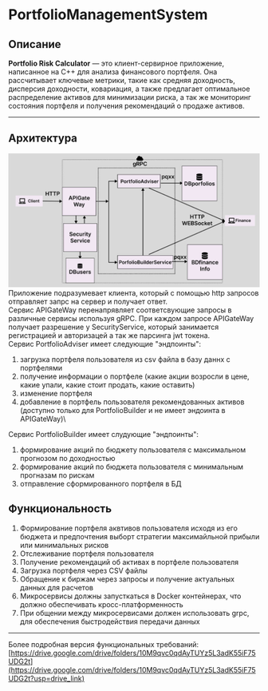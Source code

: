 # PortfolioManagementSystem

## Описание
**Portfolio Risk Calculator** — это клиент-сервирное приложение, написанное на C++ для анализа финансового портфеля. Она рассчитывает ключевые метрики, такие как средняя доходность, дисперсия доходности, ковариация, а также предлагает оптимальное распределение активов для минимизации риска, а так же мониторинг состояния портфеля и получения рекомендаций о продаже активов.

---
## Архитектура
![alt text](Arch.JPG)
Приложение подразумевает клиента, который с помощью http запросов отправляет запрс на сервер и получает ответ. \
Сервис APIGateWay перенапрявляет соответсвующие запросы в различные сервисы используя gRPC. При каждом запросе APIGateWay получает разрешение у SecurityService, который занимается регистрацией и авторизацей а так же парсинга jwt токена.\
Сервис PortfolioAdviser имеет следующие "эндпоинты":
1) загрузка портфеля пользователя из csv файла в базу даннх с портфелями
2) получение информации о портфеле (какие акции возросли в цене, какие упали, какие стоит продать, какие оставить)
3) изменение портфеля
4) добавление в портфель пользователя рекомендованных активов (доступно только для PortfolioBuilder и не имеет эндоинта в APIGateWay)\

Сервис PortfolioBuilder имеет слудующие "эндпоинты":
1) формирование акций по бюджету пользователя с максимальном прогнозом по доходностью
2) формирование акций по бюджета пользователя с минимальным прогназам по рискам 
3) отправление сформированного портфеля в БД


## Функциональность
1. Формирование портфеля аквтивов пользователя исходя из его бюджета и предпочтения выборт стратегии максимайльной прибыли или минимальных рисков
2. Отслеживание портфеля пользователя
3. Получение рекомендаций об активах в портфеле пользователя
4. Загрузка портфеля через CSV файлы
5. Обращение к биржам через запросы и получение актуальных данных для расчетов
6. Микросервисы должны запусткаться в Docker контейнерах, что должно обеспечивать кросс-платформенность
7. При общении между микросервисами должен использовать grpc, для обеспечения быстродействия передачи данных

---

Более подробная версия функциональных требований: [https://drive.google.com/drive/folders/10M9qvc0qdAyTUYz5L3adK55iF75UDG2t](https://drive.google.com/drive/folders/10M9qvc0qdAyTUYz5L3adK55iF75UDG2t?usp=drive_link)



